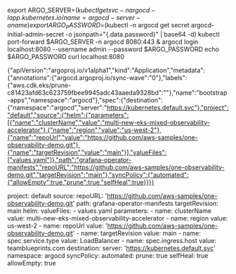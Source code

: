 export ARGO_SERVER=$(kubectl get svc -n argocd -l app.kubernetes.io/name=argocd-server -o name) 
export ARGO_PASSWORD=$(kubectl -n argocd get secret argocd-initial-admin-secret -o jsonpath="{.data.password}" | base64 -d)
kubectl port-forward $ARGO_SERVER -n argocd 8080:443 &
argocd login localhost:8080 --username admin --password $ARGO_PASSWORD
echo $ARGO_PASSWORD
curl localhost:8080



{"apiVersion":"argoproj.io/v1alpha1","kind":"Application","metadata":{"annotations":{"argocd.argoproj.io/sync-wave":"0"},"labels":{"aws.cdk.eks/prune-c81423afd63c623759fbee9945adc43aaeda9328bd":""},"name":"bootstrap-apps","namespace":"argocd"},"spec":{"destination":{"namespace":"argocd","server":"https://kubernetes.default.svc"},"project":"default","source":{"helm":{"parameters":[{"name":"clusterName","value":"multi-new-eks-mixed-observability-accelerator"},{"name":"region","value":"us-west-2"},{"name":"repoUrl","value":"https://github.com/aws-samples/one-observability-demo.git"},{"name":"targetRevision","value":"main"}],"valueFiles":["values.yaml"]},"path":"grafana-operator-manifests","repoURL":"https://github.com/aws-samples/one-observability-demo.git","targetRevision":"main"},"syncPolicy":{"automated":{"allowEmpty":true,"prune":true,"selfHeal":true}}}}

project: default
source:
  repoURL: 'https://github.com/aws-samples/one-observability-demo.git'
  path: grafana-operator-manifests
  targetRevision: main
  helm:
    valueFiles:
      - values.yaml
    parameters:
      - name: clusterName
        value: multi-new-eks-mixed-observability-accelerator
      - name: region
        value: us-west-2
      - name: repoUrl
        value: 'https://github.com/aws-samples/one-observability-demo.git'
      - name: targetRevision
        value: main
      - name: spec.service.type
        value: LoadBalancer
      - name: spec.ingress.host
        value: teamblueprints.com
destination:
  server: 'https://kubernetes.default.svc'
  namespace: argocd
syncPolicy:
  automated:
    prune: true
    selfHeal: true
    allowEmpty: true
